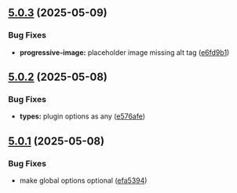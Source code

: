 ## [5.0.3](https://github.com/MatteoGabriele/vue-progressive-image/compare/v5.0.2...v5.0.3) (2025-05-09)


### Bug Fixes

* **progressive-image:** placeholder image missing alt tag ([e6fd9b1](https://github.com/MatteoGabriele/vue-progressive-image/commit/e6fd9b172a95621de191ba5af36cd90314baec00))

## [5.0.2](https://github.com/MatteoGabriele/vue-progressive-image/compare/v5.0.1...v5.0.2) (2025-05-08)


### Bug Fixes

* **types:** plugin options as any ([e576afe](https://github.com/MatteoGabriele/vue-progressive-image/commit/e576afea3527456e32806ecd3e5477ed321b3afe))

## [5.0.1](https://github.com/MatteoGabriele/vue-progressive-image/compare/v5.0.0...v5.0.1) (2025-05-08)


### Bug Fixes

* make global options optional ([efa5394](https://github.com/MatteoGabriele/vue-progressive-image/commit/efa53945f3fc0fd2259d25b64701b97f95f8e599))
